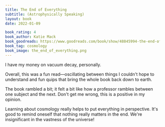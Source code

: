 ```yaml
---
title: The End of Everything
subtitle: (Astrophysically Speaking)
layout: book
date: 2022-01-09

book_rating: 4
book_author: Katie Mack
book_goodreads: https://www.goodreads.com/book/show/48845994-the-end-of-everything
book_tag: cosmology
book_image: the_end_of_everything.png
---
```


I have my money on vacuum decay, personally.

Overall, this was a fun read—oscillating between things I couldn't hope to understand and fun quips that bring the whole book back down to earth.

The book rambled a bit; it felt a bit like how a professor rambles between one subject and the next. Don't get me wrong, this is a positive in my opinion.

Learning about cosmology really helps to put everything in perspective. It's good to remind oneself that nothing really matters in the end. We're insignificant in the vastness of the universe!
